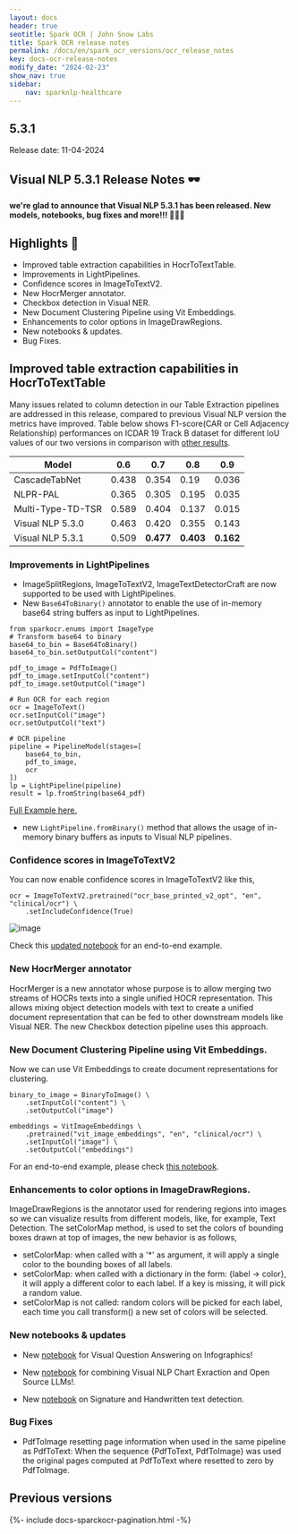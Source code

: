 ```yaml
---
layout: docs
header: true
seotitle: Spark OCR | John Snow Labs
title: Spark OCR release notes
permalink: /docs/en/spark_ocr_versions/ocr_release_notes
key: docs-ocr-release-notes
modify_date: "2024-02-23"
show_nav: true
sidebar:
    nav: sparknlp-healthcare
---
```


<div class="h3-box" markdown="1">

## 5.3.1

Release date: 11-04-2024


## Visual NLP 5.3.1 Release Notes 🕶️


**we're glad to announce that Visual NLP 5.3.1 has been released. New models, notebooks, bug fixes and more!!! 📢📢📢**


## Highlights 🔴

+ Improved table extraction capabilities in HocrToTextTable.
+ Improvements in LightPipelines.
+ Confidence scores in ImageToTextV2.
+ New HocrMerger annotator.
+ Checkbox detection in Visual NER.
+ New Document Clustering Pipeline using Vit Embeddings.
+ Enhancements to color options in ImageDrawRegions.
+ New notebooks & updates.
+ Bug Fixes.

## Improved table extraction capabilities in HocrToTextTable
Many issues related to column detection in our Table Extraction pipelines are addressed in this release, compared to previous Visual NLP version the metrics have improved. Table below shows F1-score(CAR or Cell Adjacency Relationship) performances on ICDAR 19 Track B dataset for different IoU values of our two versions in comparison with [other results](https://paperswithcode.com/paper/multi-type-td-tsr-extracting-tables-from/review/).

| Model  | 0.6 | 0.7 | 0.8 | 0.9 |
| ------------- | ------------- |------------- |------------- |------------- |
| CascadeTabNet	  | 0.438  | 0.354 | 0.19 | 0.036 |
| NLPR-PAL  | 0.365  | 0.305 | 0.195 | 0.035 |
| Multi-Type-TD-TSR  | 0.589  | 0.404 | 0.137 | 0.015 |
| Visual NLP 5.3.0  | 0.463  | 0.420 | 0.355 | 0.143 |
| Visual NLP 5.3.1  | 0.509  | **0.477** | **0.403** | **0.162** |


### Improvements in LightPipelines
* ImageSplitRegions, ImageToTextV2, ImageTextDetectorCraft are now supported to be used with LightPipelines.
* New `Base64ToBinary()` annotator to enable the use of in-memory base64 string buffers as input to LightPipelines.

```
from sparkocr.enums import ImageType
# Transform base64 to binary
base64_to_bin = Base64ToBinary()
base64_to_bin.setOutputCol("content")

pdf_to_image = PdfToImage()
pdf_to_image.setInputCol("content")
pdf_to_image.setOutputCol("image")

# Run OCR for each region
ocr = ImageToText()
ocr.setInputCol("image")
ocr.setOutputCol("text")

# OCR pipeline
pipeline = PipelineModel(stages=[
    base64_to_bin,
    pdf_to_image,
    ocr
])
lp = LightPipeline(pipeline)
result = lp.fromString(base64_pdf)
```

[Full Example here.](https://github.com/JohnSnowLabs/spark-ocr-workshop/blob/master/jupyter/SparkOcrLightPipelinesBase64.ipynb)
* new `LightPipeline.fromBinary()` method that allows the usage of in-memory binary buffers as inputs to Visual NLP pipelines.

### Confidence scores in ImageToTextV2
You can now enable confidence scores in ImageToTextV2 like this,

```
ocr = ImageToTextV2.pretrained("ocr_base_printed_v2_opt", "en", "clinical/ocr") \
    .setIncludeConfidence(True)
```

![image](/assets/images/ocr/confidence_score.png)

Check this [updated notebook](https://github.com/JohnSnowLabs/spark-ocr-workshop/blob/master/jupyter/TextRecognition/SparkOcrImageToTextV2.ipynb) for an end-to-end example.



### New HocrMerger annotator
HocrMerger is a new annotator whose purpose is to allow merging two streams of HOCRs texts into a single unified HOCR representation.
This allows mixing object detection models with text to create a unified document representation that can be fed to other downstream models like Visual NER. The new Checkbox detection pipeline uses this approach.


### New Document Clustering Pipeline using Vit Embeddings.
Now we can use Vit Embeddings to create document representations for clustering.

```
binary_to_image = BinaryToImage() \
    .setInputCol("content") \
    .setOutputCol("image")

embeddings = VitImageEmbeddings \
    .pretrained("vit_image_embeddings", "en", "clinical/ocr") \
    .setInputCol("image") \
    .setOutputCol("embeddings")
```
For an end-to-end example, please check [this notebook](https://github.com/JohnSnowLabs/spark-ocr-workshop/blob/master/jupyter/Clustering/VisualDocumentClustering.ipynb).

### Enhancements to color options in ImageDrawRegions.
ImageDrawRegions is the annotator used for rendering regions into images so we can visualize results from different models, like, for example, Text Detection. The setColorMap method, is used to set the colors of bounding boxes drawn at top of images, the new behavior is as follows,
 
  * setColorMap: when called with a '*' as argument, it will apply a single color to the bounding boxes of all labels.
  * setColorMap: when called with a dictionary in the form: {label -> color}, it will apply a different color to each label. If a key is missing, it will pick a random value.
  * setColorMap is not called: random colors will be picked for each label, each time you call transform() a new set of colors will be selected.

### New notebooks & updates
+ New [notebook](https://github.com/JohnSnowLabs/spark-ocr-workshop/blob/master/jupyter/SparkOCRInfographicsVisualQuestionAnswering.ipynb) for Visual Question Answering on Infographics!

+ New [notebook](https://github.com/JohnSnowLabs/spark-ocr-workshop/blob/master/jupyter/SparkOcrChartToTextLLM.ipynb) for combining Visual NLP Chart Exraction and Open Source LLMs!.

+ New [notebook](https://github.com/JohnSnowLabs/spark-ocr-workshop/blob/master/jupyter/SparkOCRHandwrittenAndSignatureDetection.ipynb) on Signature and Handwritten text detection.

### Bug Fixes
+ PdfToImage resetting page information when used in the same pipeline as PdfToText: When the sequence {PdfToText, PdfToImage} was used the original pages computed at PdfToText where resetted to zero by PdfToImage.




</div><div class="prev_ver h3-box" markdown="1">

## Previous versions

</div>

{%- include docs-sparckocr-pagination.html -%}